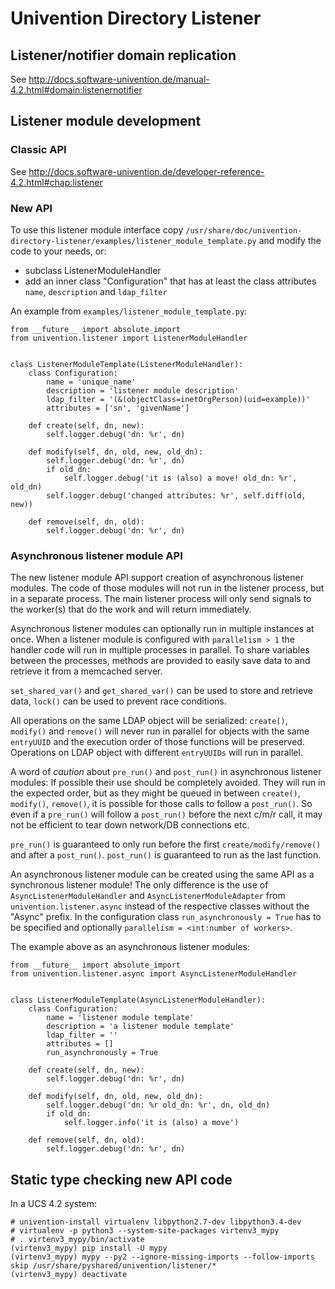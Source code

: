 # Univention Directory Listener

## Listener/notifier domain replication
See http://docs.software-univention.de/manual-4.2.html#domain:listenernotifier

## Listener module development

### Classic API

See http://docs.software-univention.de/developer-reference-4.2.html#chap:listener

### New API

To use this listener module interface copy `/usr/share/doc/univention-directory-listener/examples/listener_module_template.py` and modify the code to your needs, or:

* subclass ListenerModuleHandler
* add an inner class "Configuration" that has at least the class attributes `name`, `description` and `ldap_filter`


An example from `examples/listener_module_template.py`:

	from __future__ import absolute_import
	from univention.listener import ListenerModuleHandler


	class ListenerModuleTemplate(ListenerModuleHandler):
		class Configuration:
			name = 'unique_name'
			description = 'listener module description'
			ldap_filter = '(&(objectClass=inetOrgPerson)(uid=example))'
			attributes = ['sn', 'givenName']

		def create(self, dn, new):
			self.logger.debug('dn: %r', dn)

		def modify(self, dn, old, new, old_dn):
			self.logger.debug('dn: %r', dn)
			if old_dn:
				self.logger.debug('it is (also) a move! old_dn: %r', old_dn)
			self.logger.debug('changed attributes: %r', self.diff(old, new))

		def remove(self, dn, old):
			self.logger.debug('dn: %r', dn)


### Asynchronous listener module API

The new listener module API support creation of asynchronous listener modules. The code of those modules will not run in the listener process, but in a separate process. The main listener process will only send signals to the worker(s) that do the work and will return immediately.

Asynchronous listener modules can optionally run in multiple instances at once. When a listener module is configured with `parallelism > 1` the handler code will run in multiple processes in parallel. To share variables between the processes, methods are provided to easily save data to and retrieve it from a memcached server.

`set_shared_var()` and `get_shared_var()` can be used to store and retrieve data, `lock()` can be used to prevent race conditions.

All operations on the same LDAP object will be serialized: `create()`, `modify()` and `remove()` will never run in parallel for objects with the same `entryUUID` and the execution order of those functions will be preserved.	Operations on LDAP object with different `entryUUIDs` will run in parallel.

A word of *caution* about `pre_run()` and `post_run()` in asynchronous listener modules: If possible their use should be completely avoided. They will run in the expected order, but as they might be queued in between `create()`, `modify()`, `remove()`, it is possible for those calls to follow a `post_run()`. So even if a `pre_run()` will follow a `post_run()` before the next c/m/r call, it may not be efficient to tear down network/DB connections etc.

`pre_run()` is guaranteed to only run before the first `create/modify/remove()` and after a `post_run()`. `post_run()` is guaranteed to run as the last function.

An asynchronous listener module can be created using the same API as a synchronous listener module! The only difference is the use of `AsyncListenerModuleHandler` and `AsyncListenerModuleAdapter` from `univention.listener.async` instead of the respective classes without the "Async" prefix. In the configuration class `run_asynchronously = True` has to be specified and optionally `parallelism = <int:number of workers>`.

The example above as an asynchronous listener modules:

	from __future__ import absolute_import
	from univention.listener.async import AsyncListenerModuleHandler


	class ListenerModuleTemplate(AsyncListenerModuleHandler):
		class Configuration:
			name = 'listener module template'
			description = 'a listener module template'
			ldap_filter = ''
			attributes = []
			run_asynchronously = True

		def create(self, dn, new):
			self.logger.debug('dn: %r', dn)

		def modify(self, dn, old, new, old_dn):
			self.logger.debug('dn: %r old_dn: %r', dn, old_dn)
			if old_dn:
				self.logger.info('it is (also) a move')

		def remove(self, dn, old):
			self.logger.debug('dn: %r', dn)


## Static type checking new API code
In a UCS 4.2 system:

	# univention-install virtualenv libpython2.7-dev libpython3.4-dev
	# virtualenv -p python3 --system-site-packages virtenv3_mypy
	# . virtenv3_mypy/bin/activate
	(virtenv3_mypy) pip install -U mypy
	(virtenv3_mypy) mypy --py2 --ignore-missing-imports --follow-imports skip /usr/share/pyshared/univention/listener/*
	(virtenv3_mypy) deactivate

